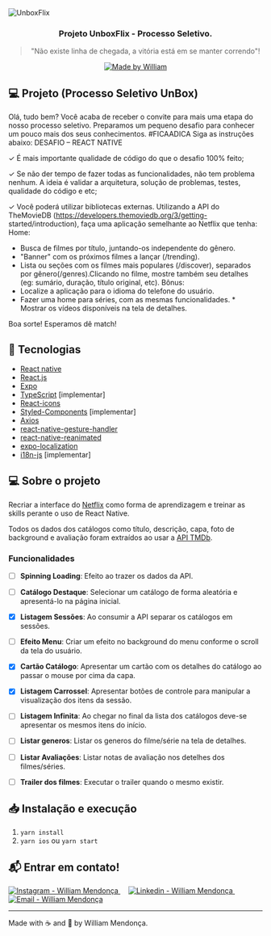 <img alt="UnboxFlix" src="https://res.cloudinary.com/w7apps/image/upload/v1602103387/banner-proj-unboxflix_nuymwb.png" />

<h3 align="center">
  Projeto UnboxFlix - Processo Seletivo.
</h3>

<blockquote align="center">"Não existe linha de chegada, a vitória está em se manter correndo"!</blockquote>

<p align="center">
  <a href="https://www.instagram.com/williamrmendonca">
    <img alt="Made by William" src="https://img.shields.io/badge/made%20by-William Robson Mendonça-%2304D361">
  </a>
</p>

## :computer: Projeto (Processo Seletivo UnBox) 

Olá, tudo bem?
Você acaba de receber o convite para mais uma etapa do nosso processo seletivo. Preparamos um pequeno desafio para conhecer um pouco mais dos seus conhecimentos.
#FICAADICA Siga as instruções abaixo:
DESAFIO – REACT NATIVE

✓ É mais importante qualidade de código do que o desafio 100% feito;

✓ Se não der tempo de fazer todas as funcionalidades, não tem problema nenhum. A ideia é validar a arquitetura, solução de problemas, testes, qualidade do código e etc;

✓ Você poderá utilizar bibliotecas externas.
Utilizando a API do TheMovieDB (https://developers.themoviedb.org/3/getting- started/introduction), faça uma aplicação semelhante ao Netflix que tenha:
Home:
* Busca de filmes por título, juntando-os independente do gênero.
* "Banner" com os próximos filmes a lançar (/trending).
* Lista ou seções com os filmes mais populares (/discover), separados por gênero(/genres).Clicando no filme, mostre também seu detalhes (eg: sumário, duração, título original, etc).
Bônus:
* Localize a aplicação para o idioma do telefone do usuário.
* Fazer uma home para séries, com as mesmas funcionalidades. * Mostrar os vídeos disponíveis na tela de detalhes.
  
Boa sorte! Esperamos dê match!

## :rocket: Tecnologias

-  [React native](https://reactnative.dev/)
-  [React.js](https://pt-br.reactjs.org/)
-  [Expo](https://expo.io/)
-  [TypeScript](https://www.typescriptlang.org/) [implementar]
-  [React-icons](https://react-icons.netlify.com/)
-  [Styled-Components](https://styled-components.com/) [implementar]
-  [Axios](https://github.com/axios/axios)
-  [react-native-gesture-handler](https://github.com/software-mansion/react-native-gesture-handler)
-  [react-native-reanimated](https://github.com/software-mansion/react-native-reanimated)
-  [expo-localization](https://docs.expo.io/versions/latest/sdk/localization/)
-  [i18n-js](http://i18njs.com/) [implementar]

## 💻 Sobre o projeto

Recriar a interface do [Netflix](https://www.netflix.com/) como forma de aprendizagem e treinar as skills perante o uso de React Native.

Todos os dados dos catálogos como título, descrição, capa, foto de background e avaliação foram extraídos ao usar a [API TMDb](https://www.themoviedb.org/documentation/api).

### Funcionalidades

- [ ] **Spinning Loading**: Efeito ao trazer os dados da API.

- [ ] **Catálogo Destaque**: Selecionar um catálogo de forma aleatória e apresentá-lo na página inicial.

- [x] **Listagem Sessões**: Ao consumir a API separar os catálogos em sessões.

- [ ] **Efeito Menu**: Criar um efeito no background do menu conforme o scroll da tela do usuário.

- [x] **Cartão Catálogo**: Apresentar um cartão com os detalhes do catálogo ao passar o mouse por cima da capa.

- [x] **Listagem Carrossel**: Apresentar botões de controle para manipular a visualização dos itens da sessão.

- [ ] **Listagem Infinita**: Ao chegar no final da lista dos catálogos deve-se apresentar os mesmos itens do início.

- [ ] **Listar generos**: Listar os generos do filme/série na tela de detalhes.

- [ ] **Listar Avaliações**: Listar notas de avaliação nos detelhes dos filmes/séries.

- [ ] **Trailer dos filmes**: Executar o trailer quando o mesmo existir.

## 📥 Instalação e execução

1. `yarn install`
2. `yarn ios` ou `yarn start`


## :mailbox_with_mail: Entrar em contato!

<a href="https://www.instagram.com/williamrmendonca" target="_blank" >
  <img alt="Instagram - William Mendonça" src="https://img.shields.io/badge/Instagram--%23F8952D?style=social&logo=instgram">
</a>&nbsp;&nbsp;&nbsp;
<a href="https://www.linkedin.com/in/william-robson-mendon%C3%A7a-8a0479a7/" target="_blank" >
  <img alt="Linkedin - William Mendonça" src="https://img.shields.io/badge/Linkedin--%23F8952D?style=social&logo=linkedin">
</a>&nbsp;&nbsp;&nbsp;
<a href="mailto:williamrmendonca@icloud.com" target="_blank" >
  <img alt="Email - William Mendonça" src="https://img.shields.io/badge/Email--%23F8952D?style=social&logo=gmail">
</a> 


---

Made with :coffee: and :rocket: by William Mendonça.